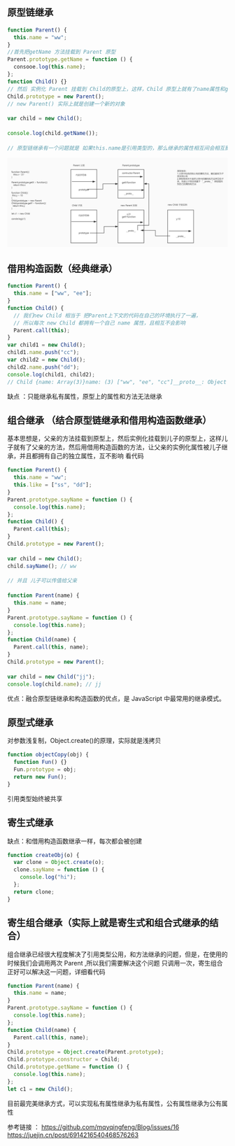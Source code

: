 ## 原型链继承

```js
function Parent() {
  this.name = "ww";
}
//首先把getName 方法挂载到 Parent 原型
Parent.prototype.getName = function () {
  consooe.log(this.name);
};
function Child() {}
// 然后 实例化 Parent 挂载到 Child的原型上，这样，Child 原型上就有了name属性和getName方法
Child.prototype = new Parent();
// new Parent() 实际上就是创建一个新的对象

var child = new Child();

console.log(child.getName());

// 原型链继承有一个问题就是 如果this.name是引用类型的，那么继承的属性相互间会相互影响，如果儿子更改，那么父亲的值也会相应更改
```

![继承](img/extend_01.jpg)

## 借用构造函数（经典继承）

```js
function Parent() {
  this.name = ["ww", "ee"];
}
function Child() {
  // 我们new Child 相当于 把Parent上下文的代码在自己的环境执行了一遍，
  // 所以每次 new Child 都拥有一个自己 name 属性，且相互不会影响
  Parent.call(this);
}
var child1 = new Child();
child1.name.push("cc");
var child2 = new Child();
child2.name.push("dd");
console.log(child1, child2);
// Child {name: Array(3)}name: (3) ["ww", "ee", "cc"]__proto__: Object Child {name: Array(3)}name: (3) ["ww", "ee", "dd"]__proto__: Object
```

缺点 ：只能继承私有属性，原型上的属性和方法无法继承

## 组合继承 （结合原型链继承和借用构造函数继承）

基本思想是，父亲的方法挂载到原型上，然后实例化挂载到儿子的原型上，这样儿子就有了父亲的方法，然后用借用构造函数的方法，让父亲的实例化属性被儿子继承，并且都拥有自己的独立属性，互不影响
看代码

```js
function Parent() {
  this.name = "ww";
  this.like = ["ss", "dd"];
}
Parent.prototype.sayName = function () {
  console.log(this.name);
};
function Child() {
  Parent.call(this);
}
Child.prototype = new Parent();

var child = new Child();
child.sayName(); // ww

// 并且 儿子可以传值给父亲

function Parent(name) {
  this.name = name;
}
Parent.prototype.sayName = function () {
  console.log(this.name);
};
function Child(name) {
  Parent.call(this, name);
}
Child.prototype = new Parent();

var child = new Child("jj");
console.log(child.name); // jj
```

优点：融合原型链继承和构造函数的优点，是 JavaScript 中最常用的继承模式。

## 原型式继承

对参数浅复制，Object.create()的原理，实际就是浅拷贝

```js
function objectCopy(obj) {
  function Fun() {}
  Fun.prototype = obj;
  return new Fun();
}
```

引用类型始终被共享

## 寄生式继承

缺点：和借用构造函数继承一样，每次都会被创建

```js
function createObj(o) {
  var clone = Object.create(o);
  clone.sayName = function () {
    console.log("hi");
  };
  return clone;
}
```

## 寄生组合继承（实际上就是寄生式和组合式继承的结合）

组合继承已经很大程度解决了引用类型公用，和方法继承的问题，但是，在使用的时候我们会调用两次 Parent ,所以我们需要解决这个问题 只调用一次，寄生组合正好可以解决这一问题，详细看代码

```js
function Parent(name) {
  this.name = name;
}
Parent.prototype.sayName = function () {
  console.log(this.name);
};
function Child(name) {
  Parent.call(this, name);
}
Child.prototype = Object.create(Parent.prototype);
Child.prototype.constructor = Child;
Child.prototype.getName = function () {
  console.log(this.name);
};
let c1 = new Child();
```

目前最完美继承方式，可以实现私有属性继承为私有属性，公有属性继承为公有属性

参考链接 ：
https://github.com/mqyqingfeng/Blog/issues/16
https://juejin.cn/post/6914216540468576263
